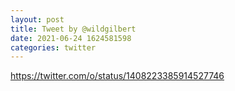 ```yaml
--- 
layout: post 
title: Tweet by @wildgilbert 
date: 2021-06-24 1624581598 
categories: twitter 
--- 
```

https://twitter.com/o/status/1408223385914527746
